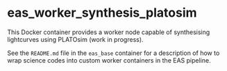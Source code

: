 # eas_worker_synthesis_platosim

This Docker container provides a worker node capable of synthesising lightcurves using PLATOsim (work in progress).

See the `README.md` file in the `eas_base` container for a description of how to wrap science codes into custom worker containers in the EAS pipeline.
